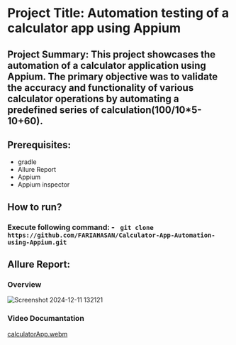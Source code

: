 # Project Title: Automation testing of a calculator app using Appium
## Project Summary: This project showcases the automation of a calculator application using Appium. The primary objective was to validate the accuracy and functionality of various calculator operations by automating a predefined series of calculation(100/10*5-10+60). 
## Prerequisites:
- gradle
- Allure Report
- Appium
- Appium inspector 
## How to run? 
### Execute following command: - ```  git clone https://github.com/FARIAHASAN/Calculator-App-Automation-using-Appium.git ```
## Allure Report: 
### Overview 
![Screenshot 2024-12-11 132121](https://github.com/user-attachments/assets/99598aef-7681-4bb3-be6b-c6e30f5e63f3)

### Video Documantation
[calculatorApp.webm](https://github.com/user-attachments/assets/2d6c5bf2-3278-4845-ab22-601e118d16e5)


